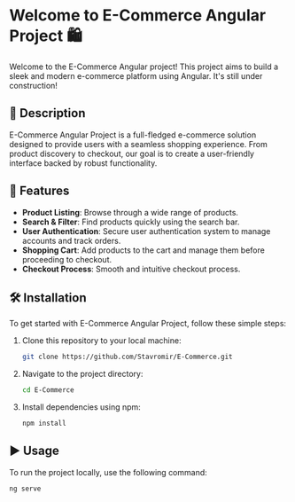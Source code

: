 # Welcome to E-Commerce Angular Project 🛍️

Welcome to the E-Commerce Angular project! This project aims to build a sleek and modern e-commerce platform using Angular. It's still under construction!

## 📜 Description

E-Commerce Angular Project is a full-fledged e-commerce solution designed to provide users with a seamless shopping experience. From product discovery to checkout, our goal is to create a user-friendly interface backed by robust functionality.

## 🚀 Features

- **Product Listing**: Browse through a wide range of products.
- **Search & Filter**: Find products quickly using the search bar.
- **User Authentication**: Secure user authentication system to manage accounts and track orders.
- **Shopping Cart**: Add products to the cart and manage them before proceeding to checkout.
- **Checkout Process**: Smooth and intuitive checkout process.

## 🛠️ Installation

To get started with E-Commerce Angular Project, follow these simple steps:

1. Clone this repository to your local machine:

    ```bash
    git clone https://github.com/Stavromir/E-Commerce.git
    ```

2. Navigate to the project directory:

    ```bash
    cd E-Commerce
    ```

3. Install dependencies using npm:

    ```bash
    npm install
    ```

## ▶️ Usage

To run the project locally, use the following command:

```bash
ng serve

